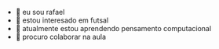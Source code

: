 - 👋 eu sou rafael
- 👀 estou interesado em futsal
- 🌱 atualmente estou aprendendo pensamento computacional
- 💞️ procuro colaborar na aula


<!---
rafaelranzolin/rafaelranzolin is a ✨ special ✨ repository because its `README.md` (this file) appears on your GitHub profile.
You can click the Preview link to take a look at your changes.
--->
